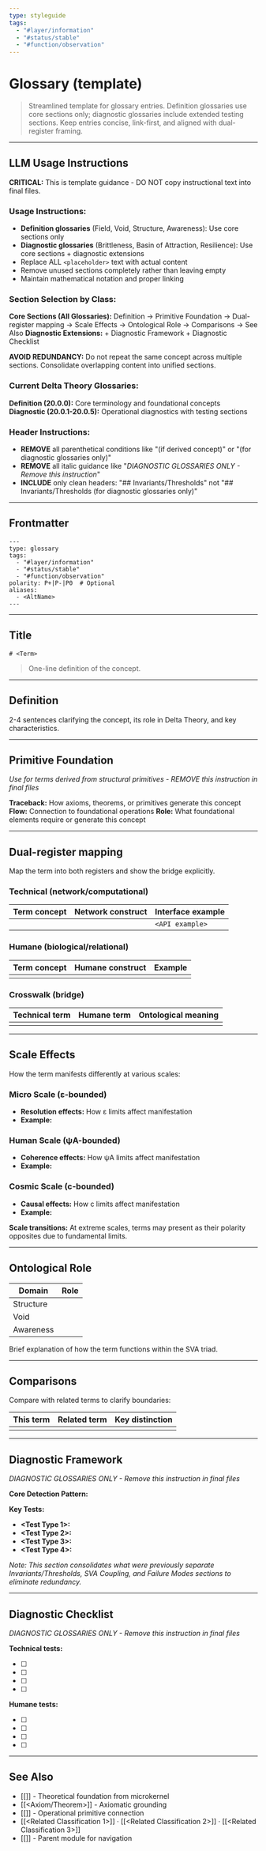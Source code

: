 ```yaml
---
type: styleguide
tags:
  - "#layer/information"
  - "#status/stable"
  - "#function/observation"
---
```


# Glossary (template)

> Streamlined template for glossary entries. Definition glossaries use core sections only; diagnostic glossaries include extended testing sections. Keep entries concise, link-first, and aligned with dual-register framing.

---

## LLM Usage Instructions

**CRITICAL:** This is template guidance - DO NOT copy instructional text into final files.

### Usage Instructions:
- **Definition glossaries** (Field, Void, Structure, Awareness): Use core sections only
- **Diagnostic glossaries** (Brittleness, Basin of Attraction, Resilience): Use core sections + diagnostic extensions
- Replace ALL `<placeholder>` text with actual content
- Remove unused sections completely rather than leaving empty
- Maintain mathematical notation and proper linking

### Section Selection by Class:
**Core Sections (All Glossaries):** Definition → Primitive Foundation → Dual-register mapping → Scale Effects → Ontological Role → Comparisons → See Also
**Diagnostic Extensions:** + Diagnostic Framework + Diagnostic Checklist

**AVOID REDUNDANCY:** Do not repeat the same concept across multiple sections. Consolidate overlapping content into unified sections.

### Current Delta Theory Glossaries:
**Definition (20.0.0):** Core terminology and foundational concepts
**Diagnostic (20.0.1-20.0.5):** Operational diagnostics with testing sections

### Header Instructions:
- **REMOVE** all parenthetical conditions like "(if derived concept)" or "(for diagnostic glossaries only)"
- **REMOVE** all italic guidance like "*DIAGNOSTIC GLOSSARIES ONLY - Remove this instruction*"
- **INCLUDE** only clean headers: "## Invariants/Thresholds" not "## Invariants/Thresholds (for diagnostic glossaries only)"

---

## Frontmatter

```
---
type: glossary
tags:
  - "#layer/information"
  - "#status/stable"
  - "#function/observation"
polarity: P+|P-|P0  # Optional
aliases:
  - <AltName>
---
```

---

## Title

`# <Term>`

> One-line definition of the concept.

---

## Definition

2-4 sentences clarifying the concept, its role in Delta Theory, and key characteristics.

---

## Primitive Foundation

*Use for terms derived from structural primitives - REMOVE this instruction in final files*

**Traceback:** How axioms, theorems, or primitives generate this concept
**Flow:** Connection to foundational operations
**Role:** What foundational elements require or generate this concept

---

## Dual-register mapping

Map the term into both registers and show the bridge explicitly.

### Technical (network/computational)

| Term concept | Network construct | Interface example |
|-------------|------------------|-------------------|
| <concept> | <technical target> | `<API example>` |

### Humane (biological/relational)

| Term concept | Humane construct | Example |
|-------------|------------------|----------|
| <concept> | <felt experience> | <lived example> |

### Crosswalk (bridge)

| Technical term | Humane term | Ontological meaning |
|---------------|-------------|-------------------|
| <tech term> | <felt term> | <shared meaning> |

---

## Scale Effects

How the term manifests differently at various scales:

### Micro Scale (ε-bounded)
- **Resolution effects:** How ε limits affect manifestation
- **Example:** <specific micro-scale behavior>

### Human Scale (ψA-bounded)
- **Coherence effects:** How ψA limits affect manifestation
- **Example:** <specific human-scale behavior>

### Cosmic Scale (c-bounded)
- **Causal effects:** How c limits affect manifestation
- **Example:** <specific cosmic-scale behavior>

**Scale transitions:** At extreme scales, terms may present as their polarity opposites due to fundamental limits.

---

## Ontological Role

| Domain | Role |
|--------|------|
| Structure | <structural role> |
| Void | <void role> |
| Awareness | <awareness role> |

Brief explanation of how the term functions within the SVA triad.

---

## Comparisons

Compare with related terms to clarify boundaries:

| This term | Related term | Key distinction |
|-----------|-------------|----------------|
| <this concept> | <other concept> | <difference> |

---

## Diagnostic Framework

*DIAGNOSTIC GLOSSARIES ONLY - Remove this instruction in final files*

**Core Detection Pattern:** <unified pattern that defines this diagnostic across all scales>

**Key Tests:**
- **<Test Type 1>:** <description of test approach>
- **<Test Type 2>:** <description of test approach>
- **<Test Type 3>:** <description of test approach>
- **<Test Type 4>:** <description of test approach>

*Note: This section consolidates what were previously separate Invariants/Thresholds, SVA Coupling, and Failure Modes sections to eliminate redundancy.*

---

## Diagnostic Checklist

*DIAGNOSTIC GLOSSARIES ONLY - Remove this instruction in final files*

**Technical tests:**
- [ ] <specific technical verification method>
- [ ] <specific technical verification method>
- [ ] <specific technical verification method>
- [ ] <specific technical verification method>

**Humane tests:**
- [ ] <specific experiential verification method>
- [ ] <specific experiential verification method>
- [ ] <specific experiential verification method>
- [ ] <specific experiential verification method>

---

## See Also

- [[<Foundational Pattern>]] - Theoretical foundation from microkernel
- [[<Axiom/Theorem>]] - Axiomatic grounding
- [[<Primitive>]] - Operational primitive connection
- [[<Related Classification 1>]] · [[<Related Classification 2>]] · [[<Related Classification 3>]]
- [[<Parent Module Index>]] - Parent module for navigation